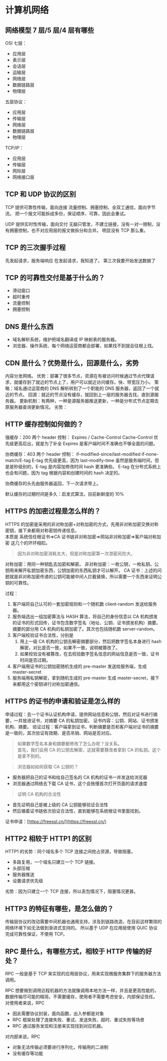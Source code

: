 # 计算机网络

## 网络模型 7 层/5 层/4 层有哪些

OSI 七层：

- 应用层
- 表示层
- 会话层
- 运输层
- 网络层
- 数据链路层
- 物理层

五层协议：

- 应用层
- 传输层
- 网络层
- 数据链路层
- 物理层

TCP/IP：

- 应用层
- 传输层
- 网际层
- 网络接口层

## TCP 和 UDP 协议的区别

TCP 提供可靠性传输，面向连接
流量控制、拥塞控制、全双工通信，面向字节流。
把一个报文可能拆成多份，保证顺序、可靠，因此会重试。

UDP 提供实时性传输，面向交付
无脑只管发，不建立链接，没有一对一限制，没有拥塞控制，也不对应用层的报文做拆分和合并。
明显没有 TCP 那么重。

## TCP 的三次握手过程

先发起请求，服务端响应
在发起请求，我知道了。
第三次我要开始发送数据了

## TCP 的可靠性交付是基于什么的？

- 滑动窗口
- 超时重传
- 流量控制
- 拥塞控制

## DNS 是什么东西

- 域名解析系统，维护把域名翻译成 IP 映射表的服务器。
- 浏览器、操作系统、每个网络运营商都会部署，如果找不到就会往根上找。

## CDN 是什么？优势是什么，回源是什么，劣势

内容分发网络。
优势：部署了很多节点，资源在有被访问时候通过节点代理请求，就缓存到了就近的节点上了，用户可以就近访问缓存。快、带宽压力小。
策略：域名通过运营商的 DNS 解析转到了一个职能的 DNS 服务器，返回了一个就近的节点。
回源：就近的节点没有缓存，就回到上一层的服务器去找，直到源服务器。
更新机制：有两种，一种是源服务器推送更新，一种是分布式节点定期去原服务器查询更新情况。
劣势：

## HTTP 缓存控制如何做的？

强缓存：200
两个 header 控制： Expires / Cache-Control
Cache-Control 优先级更高后出，就是为了补全 Expires 是客户端时间不准确也不够全面的问题。

协商缓存：403
两个 header 控制： if-modified-since/last-modified if-none-match/E-tag
E-tag 优先级更高，因为 last-modify-time 虽然是服务端时间，但是是秒级别的，E-tag 是内容加修改时间 hash 更准确些。
E-tag 在分布式系统上也会有问题，因为 tag 根据内容和创建时间的 hash 决定的。

协商缓存的头先由服务器返回，下一次请求带上。

默认缓存的过期时间是多久：启发式算法，目前新鲜度的 10%

## HTTPS 的加密过程是怎么样的？

HTTPS 的加密是采用的非对称加密+对称加密的方式，先用非对称加密交换对称密钥，接下来都用对称密钥传递信息。  
本质是 系统信任根证书=>CA 证书链非对称加密=>网站非对称加密=>客户端对称加密 这几个的环环相扣。

> 因为非对称加密消耗太大，但是对称加密第一次泄密风险大。

对称加密：用同一种钥匙去加密和解密。
非对称加密：一枚公钥，一枚私钥。公钥用来解开私钥加密东西，公钥加密的东西私钥才可以解开。
CA 证书：上述的问题就是非对称加密传递的公钥可能被中间人拦截替换，所以需要一个东西来证明公钥的可靠性。

过程：

1. 客户端将自己认可的一套加密规则和一个随机数 client-random 发送给服务器。
2. 服务端选出一组加密算法与 HASH 算法，将自己的身份信息以 CA 机构颁发的证书的形式回传，证书包含数字签名（地址、公钥、证书颁发机构）摘要。摘要的部分用 CA 机构的私钥加密了。其次也包括随机数 server-random。
3. 客户端校验证书合法性，分别是
   1. 用上一级 CA 机构的公钥去解密摘要部分，然后把数字签名本身进行 hash 解密，对比是否一致，如果不一致，说明被篡改了。
   2. 如果校验没有被篡改，在去校验数字签名信息的网站信息是否一致，证书时间是否过期。
4. 客户端用证书的公钥加密随机生成的 pre-master 发送给服务端，生成 master-secret
5. 服务端用私钥解密，拿到随机生成的 pre-master 生成 master-secret，接下来都用这个密钥进行对称加密通信。

## HTTPS 的证书的申请和验证是怎么样的

申请过程：去一个证书认证机构申请，提供网站信息和公钥，然后对证书进行摘要，一并放进证书，对摘要 CA 的私钥加密。
证书内容：公钥、网站、证书颁发机构、摘要。
验证过程：客户端拿到证书，判断摘要是否和客户端对证书的摘要是一致的，其次验证有效期、是否吊销、网站是否对应。

> 如果数字签名本身和摘要都修改了怎么办呢？没关系。  
> 首先，我们会用 CA 的公钥去解密，这就需要篡改者拿到 CA 的私钥。这个是拿不到的。

> 浏览器如如何获取 CA 公钥的？

- 服务器把自己的证书和给自己签名的 CA 机构的证书一并发送给浏览器
- 浏览器通过网络去下载 CA 证书，这个会拖慢首次打开页面的请求速度

> 证明 CA 机构的合法性

- 首先证明自己是被上级的 CA 公钥能够验证合法性
- 然后循着证书链依次验证合法性，直到能够在系统根证书里面找到。

证书申请：[https://freessl.cn/](https://freessl.cn/)

## HTTP2 相较于 HTTP1 的区别

HTTP1 的劣势：同个域名多个 TCP 连接之间抢占资源，导致阻塞。

- 多路复用，一个域名只建立一个 TCP 链接。
- 头部压缩
- 服务器推送
- 设置请求优先级

劣势：因为只建立一个 TCP 连接，所以丢包情况下，阻塞情况更甚。

## HTTP3 的特征有哪些，是怎么做的？

传输层协议的改动需要中间机器也通用支持，涉及到链路改造，在目前这样繁琐的网络环境下如无法做到渐进式支持的。
所以基于 UDP 在应用层使用 QUIC 协议完成可靠性保证，不使用 TCP。

## RPC 是什么，有哪些方式，相较于 HTTP 传输的好处？

RPC 一般是基于 TCP 来实现的应用层协议，用来实现微服务集群下的服务器方法调用。

RPC 想要做到调用远程机器的方法就像调用本地方法一样，并且是更高性能的，数据传输尽可能的精简，不需要缓存，使用者不需要考虑安全，内部保证信任。
对使用者来说，RPC

- 因此需要协议封装，面向函数，出入参都是对象
- RPC 框架处理了连接失败、重试、发送失败、超时、重试失败等场景
- RPC 通过服务发现和注册来实现找到对应机器。

对内部来说，RPC

- 对象无法传输必须要进行序列化，传输用的二进制
- 没有缓存等功能

